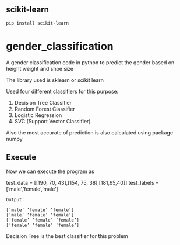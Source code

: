 
##  scikit-learn

```
pip install scikit-learn
```

# gender_classification
A gender classification code in python to predict the gender based on height weight and shoe size

The library used is sklearn or scikit learn

Used four different classifiers for this purpose:

1. Decision Tree Classifier 
2. Random Forest Classifier 
3. Logistic Regression 
4. SVC (Support Vector Classifier)

Also the most accurate of prediction is also calculated using package numpy


##  Execute

Now we can execute the program as

test_data = [[190, 70, 43],[154, 75, 38],[181,65,40]]
test_labels = [‘male’,’female’,’male’]

```
Output:

[‘male’ ‘female’ ‘female’]
[‘male’ ‘female’ ‘female’]
[‘female’ ‘female’ ‘female’]
[‘female’ ‘female’ ‘female’]
```

Decision Tree is the best classifier for this problem